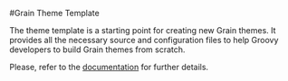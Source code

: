 #Grain Theme Template

The theme template is a starting point for creating new Grain themes. It provides all the necessary source and
configuration files to help Groovy developers to build Grain themes from scratch.

Please, refer to the [documentation][documentation] for further details.

[documentation]: http://sysgears.com/grain/docs/latest/